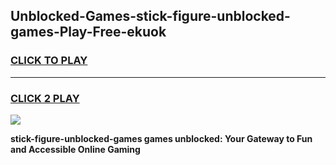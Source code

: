 
## Unblocked-Games-stick-figure-unblocked-games-Play-Free-ekuok
<h3>
<a href="https://premium76.site?title=stick-figure-unblocked-games&ref=20M">CLICK TO PLAY</a></h3>
<hr>

<h3>
<a href="https://premium76.site?title=stick-figure-unblocked-games&ref=20M">CLICK 2 PLAY</a>
  
</h3>

<a href="https://premium76.site?title=stick-figure-unblocked-games&ref=19M"><img src="https://clearcache.store/games.png"></a>


**stick-figure-unblocked-games games unblocked: Your Gateway to Fun and Accessible Online Gaming**
